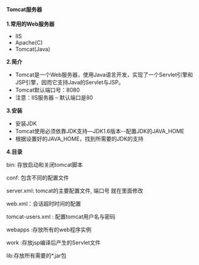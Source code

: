 #### Tomcat服务器

**1.常用的Web服务器**

-    IIS
-    Apache(C)
-    Tomcat(Java)

**2.简介**

- Tomcat是一个Web服务器，使用Java语言开发，实现了一个Servlet引擎和JSP引擎，因而它支持Java的Servlet与JSP。
- Tomcat默认端口号：8080
- 注意：IIS服务器 – 默认端口是80

**3.安装**

- 安装JDK
- Tomcat使用必须依靠JDK支持—JDK1.6版本--配置JDK的JAVA_HOME
- 根据设置好的JAVA_HOME，找到所需要的JDK的支持

**4.目录**

bin: 存放启动和关闭tomcat脚本

conf: 包含不同的配置文件

server.xml:  tomcat的主要配置文件,  端口号 就在里面修改 

web.xml：会话超时时间的配置 

tomcat-users.xml : 配置tomcat用户名与密码

webapps :存放所有的web程序实例

work :存放jsp编译后产生的Servlet文件

lib:存放所有需要的*.jar包
